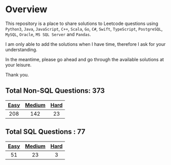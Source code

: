 # Overview

This repository is a place to share solutions to Leetcode questions using `Python3`, `Java`, `JavaScript`, `C++`, `Scala`, `Go`, `C#`, `Swift`, `TypeScript`, `PostgreSQL`, `MySQL`, `Oracle`, `MS SQL Server` and `Pandas`.

I am only able to add the solutions when I have time, therefore I ask for your understanding.

In the meantime, please go ahead and go through the available solutions at your leisure.

Thank you.


## Total Non-SQL Questions: 373

| [Easy](https://github.com/ezryn-zaharoff/leetcode-solutions/tree/master/01-easy) | [Medium](https://github.com/ezryn-zaharoff/leetcode-solutions/tree/master/02-medium) | [Hard](https://github.com/ezryn-zaharoff/leetcode-solutions/tree/master/03-hard) |
|:-----:|:-----:|:----:|
|  208  |  142  |  23  |


## Total SQL Questions : 77

| [Easy](https://github.com/ezryn-zaharoff/leetcode-solutions/tree/master/sql/01-sql-easy) | [Medium](https://github.com/ezryn-zaharoff/leetcode-solutions/tree/master/sql/02-sql-medium) | [Hard](https://github.com/ezryn-zaharoff/leetcode-solutions/tree/master/sql/03-sql-hard) |
|:----:|:------:|:----:|
|  51  |   23   |   3  |
